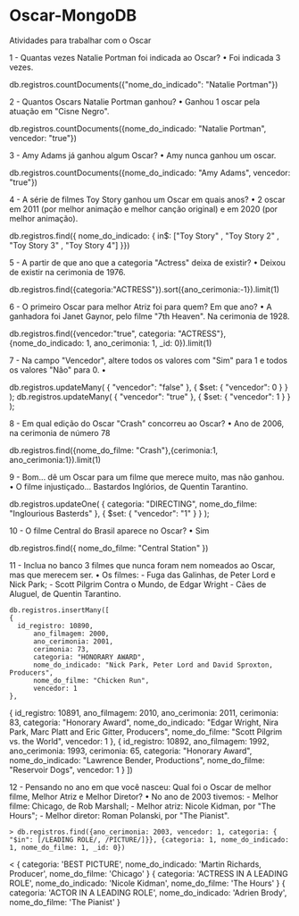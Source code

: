 # Oscar-MongoDB
Atividades para trabalhar com o Oscar

1  - Quantas vezes Natalie Portman foi indicada ao Oscar?
  • Foi indicada 3 vezes.

   db.registros.countDocuments({"nome_do_indicado": "Natalie Portman"})

2  - Quantos Oscars Natalie Portman ganhou?
  • Ganhou 1 oscar pela atuação em "Cisne Negro".

   db.registros.countDocuments({nome_do_indicado: "Natalie Portman", vencedor: "true"})

3  - Amy Adams já ganhou algum Oscar?
  • Amy nunca ganhou um oscar.

   db.registros.countDocuments({nome_do_indicado: "Amy Adams", vencedor: "true"})

4  - A série de filmes Toy Story ganhou um Oscar em quais anos?
  • 2 oscar em 2011 (por melhor animação e melhor canção original) e em 2020 (por melhor animação).

  db.registros.find({ nome_do_indicado: { in$: ["Toy Story" , "Toy Story 2" , "Toy Story 3" , "Toy Story 4"] }})

5  - A partir de que ano que a categoria "Actress" deixa de existir? 
  • Deixou de existir na cerimonia de 1976.

  db.registros.find({categoria:"ACTRESS"}).sort({ano_cerimonia:-1}).limit(1)

6  - O primeiro Oscar para melhor Atriz foi para quem? Em que ano?
  • A ganhadora foi Janet Gaynor, pelo filme "7th Heaven". Na cerimonia de 1928.

  db.registros.find({vencedor:"true", categoria: "ACTRESS"}, {nome_do_indicado: 1, ano_cerimonia: 1, _id: 0}).limit(1)

7  - Na campo "Vencedor", altere todos os valores com "Sim" para 1 e todos os valores "Não" para 0.
  •

  db.registros.updateMany(
  { "vencedor": "false" }, 
  { 
    $set: { "vencedor": 0 }
  }
);
db.registros.updateMany(
  { "vencedor": "true" }, 
  { 
    $set: { "vencedor": 1 }
  }
);

8  - Em qual edição do Oscar "Crash" concorreu ao Oscar?
  • Ano de 2006, na cerimonia de número 78

  db.registros.find({nome_do_filme: "Crash"},{cerimonia:1, ano_cerimonia:1}).limit(1)

9  - Bom... dê um Oscar para um filme que merece muito, mas não ganhou.
  • O filme injustiçado... Bastardos Inglórios, de Quentin Tarantino.

  db.registros.updateOne(
  { 
categoria: "DIRECTING",
nome_do_filme: "Inglourious Basterds" }, 
  { 
    $set: { "vencedor": "1" }
  }
);

10 - O filme Central do Brasil aparece no Oscar?
  • Sim

db.registros.find({ nome_do_filme: "Central Station" })
  
11 - Inclua no banco 3 filmes que nunca foram nem nomeados ao Oscar, mas que merecem ser. 
  • Os filmes:
    - Fuga das Galinhas, de Peter Lord e Nick Park;
    - Scott Pilgrim Contra o Mundo, de Edgar Wright
    - Cães de Aluguel, de Quentin Tarantino.

    db.registros.insertMany([
    {
      id_registro: 10890,
          ano_filmagem: 2000,
          ano_cerimonia: 2001,
          cerimonia: 73,
          categoria: "HONORARY AWARD",
          nome_do_indicado: "Nick Park, Peter Lord and David Sproxton, Producers",
          nome_do_filme: "Chicken Run",
          vencedor: 1
    },
  {
    id_registro: 10891,
        ano_filmagem: 2010,
        ano_cerimonia: 2011,
        cerimonia: 83,
        categoria: "Honorary Award", 
        nome_do_indicado: "Edgar Wright, Nira Park, Marc Platt and Eric Gitter, Producers",
        nome_do_filme: "Scott Pilgrim vs. the World",
        vencedor: 1
  },
   {
    id_registro: 10892,
        ano_filmagem: 1992,
        ano_cerimonia: 1993,
        cerimonia: 65,
        categoria: "Honorary Award",
        nome_do_indicado: "Lawrence Bender, Productions",
        nome_do_filme: "Reservoir Dogs",
        vencedor: 1
  }
])

12 - Pensando no ano em que você nasceu: Qual foi o Oscar de melhor filme, Melhor Atriz e Melhor Diretor?
  • No ano de 2003 tivemos:
    - Melhor filme: Chicago, de Rob Marshall;
    - Melhor atriz: Nicole Kidman, por "The Hours";
    - Melhor diretor: Roman Polanski, por "The Pianist".

    > db.registros.find({ano_cerimonia: 2003, vencedor: 1, categoria: { "$in": [/LEADING ROLE/, /PICTURE/]}}, {categoria: 1, nome_do_indicado: 1, nome_do_filme: 1, _id: 0})
< {
  categoria: 'BEST PICTURE',
  nome_do_indicado: 'Martin Richards, Producer',
  nome_do_filme: 'Chicago'
  }
  {
  categoria: 'ACTRESS IN A LEADING ROLE',
  nome_do_indicado: 'Nicole Kidman',
  nome_do_filme: 'The Hours'
  }
  {
  categoria: 'ACTOR IN A LEADING ROLE',
  nome_do_indicado: 'Adrien Brody',
  nome_do_filme: 'The Pianist'
  }
